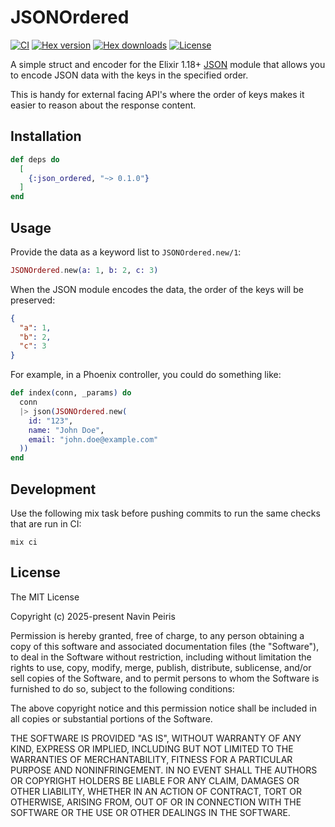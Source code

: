 # JSONOrdered

[![CI](https://github.com/navinpeiris/json_ordered/actions/workflows/ci.yml/badge.svg)](https://github.com/navinpeiris/json_ordered/actions/workflows/ci.yml)
[![Hex version](https://img.shields.io/hexpm/v/json_ordered.svg "Hex version")](https://hex.pm/packages/json_ordered)
[![Hex downloads](https://img.shields.io/hexpm/dt/json_ordered.svg "Hex downloads")](https://hex.pm/packages/json_ordered)
[![License](http://img.shields.io/:license-mit-blue.svg)](http://doge.mit-license.org)

A simple struct and encoder for the Elixir 1.18+ [JSON](https://hexdocs.pm/elixir/JSON.html) module that allows you to encode JSON data with the keys in the specified order.

This is handy for external facing API's where the order of keys makes it easier to reason about the response content.

## Installation

```elixir
def deps do
  [
    {:json_ordered, "~> 0.1.0"}
  ]
end
```

## Usage

Provide the data as a keyword list to `JSONOrdered.new/1`:

```elixir
JSONOrdered.new(a: 1, b: 2, c: 3)
```

When the JSON module encodes the data, the order of the keys will be preserved:

```json
{
  "a": 1,
  "b": 2,
  "c": 3
}
```

For example, in a Phoenix controller, you could do something like:

```elixir
def index(conn, _params) do
  conn
  |> json(JSONOrdered.new(
    id: "123",
    name: "John Doe",
    email: "john.doe@example.com"
  ))
end
```

## Development

Use the following mix task before pushing commits to run the same checks that are run in CI:

```
mix ci
```

## License

The MIT License

Copyright (c) 2025-present Navin Peiris

Permission is hereby granted, free of charge, to any person obtaining a copy of this software and associated documentation files (the "Software"), to deal in the Software without restriction, including without limitation the rights to use, copy, modify, merge, publish, distribute, sublicense, and/or sell copies of the Software, and to permit persons to whom the Software is furnished to do so, subject to the following conditions:

The above copyright notice and this permission notice shall be included in all copies or substantial portions of the Software.

THE SOFTWARE IS PROVIDED "AS IS", WITHOUT WARRANTY OF ANY KIND, EXPRESS OR IMPLIED, INCLUDING BUT NOT LIMITED TO THE WARRANTIES OF MERCHANTABILITY, FITNESS FOR A PARTICULAR PURPOSE AND NONINFRINGEMENT. IN NO EVENT SHALL THE AUTHORS OR COPYRIGHT HOLDERS BE LIABLE FOR ANY CLAIM, DAMAGES OR OTHER LIABILITY, WHETHER IN AN ACTION OF CONTRACT, TORT OR OTHERWISE, ARISING FROM, OUT OF OR IN CONNECTION WITH THE SOFTWARE OR THE USE OR OTHER DEALINGS IN THE SOFTWARE.
